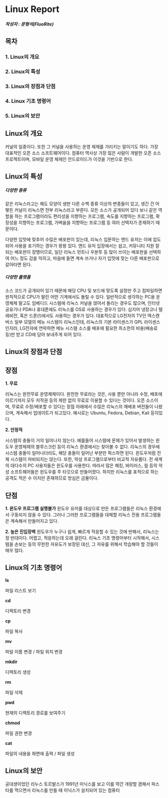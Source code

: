 Linux Report
=============

##### 작성자 : 문형석(FluoRite)





목차
-------------
### 1. Linux의 개요
### 2. Linux의 특성
### 3. Linux의 장점과 단점 
### 4. Linux 기초 명령어
### 5. Linux의 보안





Linux의 개요
-------------
커널의 일종이다. 또한 그 커널을 사용하는 운영 체제를 가리키는 말이기도 하다. 가장 대표적인 오픈 소스 소프트웨어이다. 컴퓨터 역사상 가장 많은 사람이 개발한 오픈 소스 프로젝트이며, 모바일 운영 체제인 안드로이드가 이것을 기반으로 한다.





Linux의 특성
-------------
##### 다양한 종류
같은 리눅스라고는 해도 모양이 생판 다른 수백 종류 이상의 변종들이 있고, 생긴 건 어떻든 커널이 리눅스면 전부 리눅스라고 부른다. 모든 소스가 공개되어 있다 보니 같은 역할을 하는 프로그램이라도 편리성을 지향하는 프로그램, 속도를 지향하는 프로그램, 확장성을 지향하는 프로그램, 가벼움을 지향하는 프로그램 등 여러 선택지가 존재하기 때문이다.

다양한 입맛에 맞추어 수많은 배포판이 있는데, 리눅스 입문하는 엔드 유저는 이에 압도되어 사용을 포기하는 경우가 왕왕 있다. 엔드 유저 입장에서는 쉽고, 커뮤니티 지원 잘 되는 배포판이 장땡이므로, 일단 리눅스 민트나 우분투 등 많이 쓰이는 배포판을 선택하여 어느 정도 감을 익히고, 마음에 들면 계속 쓰거나 자기 입맛에 맞는 다른 배포판으로 갈아타면 된다.

##### 다양한 플랫폼
소스 코드가 공개되어 있기 때문에 해당 CPU 및 보드에 맞도록 설정만 주고 컴파일하면 원칙적으로 CPU가 딸린 어떤 기계에서도 돌릴 수 있다. 일반적으로 생각하는 PC용 운영체제 말고도 임베디드 시스템에 리눅스 커널을 얹어서 돌리는 경우도 많으며, 인터넷 공유기나 PDA나 휴대폰에도 리눅스를 OS로 사용하는 경우가 있다. 심지어 냉장고나 텔레비전, 혹은 드론(!)에서도 사용하는 경우가 있다. 대표적으로 LG전자의 TV인 엑스캔버스 일부 모델의 메뉴 시스템이 리눅스인데, 리눅스의 기본 라이센스가 GPL 라이센스인지라, LG전자에 연락하면 메뉴 시스템 소스를 배포에 필요한 최소한의 비용(배송료 등)만 받고 CD에 담아 보내주게 되어 있다.





Linux의 장점과 단점
-------------
## 장점

**1. 무료**

리눅스는 완전무료 운영체제이다. 완전한 무료라는 것은, 사용 뿐만 아니라 수정, 배포에 이르기까지 모두 저작권 등의 제한 없이 무료로 이용할 수 있다는 것이다. 오픈 소스이며, 무료로 수정/배포할 수 있다는 장점 아래에서 수많은 리눅스의 재배포 버전들이 나왔으며, 계속해서 업데이트가 되고있다. 예시로는 Ubuntu, Fedora, Debian, Kali 등이있다.

**2. 안정적**

시스템의 충돌이 거의 일어나지 않는다. 예를들어 시스템에 문제가 있어서 발생하는 윈도우 운영체제의 블루스크린 등이 리눅스 환경에서는 찾아볼 수 없다. 리눅스의 경우에 시스템 충돌이 일어나더라도, 해당 충돌이 일어난 부분만 픽스하면 된다. 윈도우처럼 전체 시스템이 마비되지는 않는다. 또한, 악성 프로그램으로부터 비교적 자유롭다. 전 세계의 대다수의 PC 사용자들은 윈도우를 사용한다. 따라서 많은 해킹, 바이러스, 웜 등의 악성 소프트웨어들은 윈도우를 주 타깃으로 만들어졌다. 하지만 리눅스를 표적으로 하는 공격도 적은 수 이지만 존재하므로 방심은 금물이다.

## 단점

**1. 윈도우 프로그램 실행불가** 
윈도우 유저를 대상으로 만든 프로그램들은 리눅스 환경에서 구동되지 않을 수 있다. 그러나 그러한 프로그램들을 대체할 리눅스 전용 프로그램들은 계속해서 만들어지고 있다.


**2. 높은 진입장벽**
윈도우가 누구나 쉽게, 빠르게 적응할 수 있는 것에 반해서, 리눅스는 정 반대이다. 어렵고, 적응하는데 오래 걸린다. 리눅스 기초 명령어부터 시작해서, 시스템을 손보는 등의 무한한 자유도가 보장된 대신, 그 자유를 위해서 학습해야 할 것들이 매우 많다.



Linux의 기초 명령어
-------------
**ls**

파일 리스트 보기

**cd**

디렉토리 변경

**cp**

파일 복사

**mv**

파일 이름 변경 / 파일 위치 변경

**mkdir**

디렉토리 생성 

**rm**

파일 삭제

**pwd**

현재의 디렉토리 경로를 보여주기

**chmod**

파일 권한 변경

**cat** 

파일의 내용을 화면에 출력 / 파일 생성



Linux의 보안
-------------
공대생이었던 리누스 토르발스가 1991년 미닉스를 보고 이를 약간 개량할 겸해서 파스타를 먹으면서 리눅스를 만들 때 미닉스가 설치되어 있는 컴퓨터
